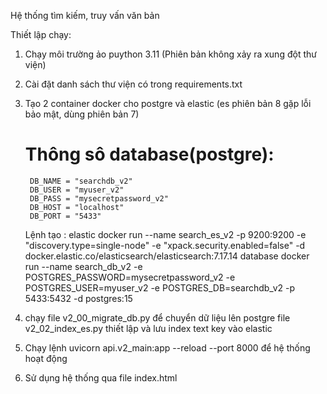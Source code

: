 Hệ thống tìm kiếm, truy vấn văn bản 

Thiết lập chạy:
1. Chạy môi trường ảo puython 3.11 (Phiên bản không xảy ra xung đột thư viện)
2. Cài đặt danh sách thư viện có trong requirements.txt
3. Tạo 2 container docker cho postgre và elastic (es phiên bản 8 gặp lỗi bảo mật, dùng phiên bản 7)
    # Thông sô database(postgre):
        DB_NAME = "searchdb_v2"
        DB_USER = "myuser_v2"
        DB_PASS = "mysecretpassword_v2"
        DB_HOST = "localhost"
        DB_PORT = "5433"
    Lệnh tạo :
    elastic
       docker run --name search_es_v2 -p 9200:9200 -e "discovery.type=single-node" -e "xpack.security.enabled=false" -d docker.elastic.co/elasticsearch/elasticsearch:7.17.14
    database
        docker run --name search_db_v2 -e POSTGRES_PASSWORD=mysecretpassword_v2 -e POSTGRES_USER=myuser_v2 -e POSTGRES_DB=searchdb_v2 -p 5433:5432 -d postgres:15
    


4. chạy file v2_00_migrate_db.py để chuyển dữ liệu lên postgre
        file v2_02_index_es.py thiết lập và lưu index text key vào elastic

5. Chạy lệnh uvicorn api.v2_main:app --reload --port 8000 để hệ thống hoạt động
6. Sử dụng hệ thống qua file index.html

